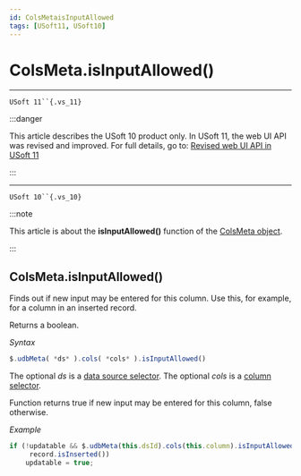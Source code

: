 ```yaml
---
id: ColsMetaisInputAllowed
tags: [USoft11, USoft10]
---
```

# ColsMeta.isInputAllowed()



----

`USoft 11``{.vs_11}`


:::danger

This article describes the USoft 10 product only.
In USoft 11, the web UI API was revised and improved. For full details, go to:
[Revised web UI API in USoft 11](/docs/Web_and_app_UIs/UDB_udb/Revised_web_UI_API_in_USoft_11.md)

:::

----

`USoft 10``{.vs_10}`


:::note

This article is about the **isInputAllowed()** function of the [ColsMeta object](/docs/Web_and_app_UIs/UDB_ColsMeta).

:::

## **ColsMeta.isInputAllowed()**

Finds out if new input may be entered for this column. Use this, for example, for a column in an inserted record.

Returns a boolean.

*Syntax*

```js
$.udbMeta( *ds* ).cols( *cols* ).isInputAllowed()
```

The optional *ds* is a [data source selector](/docs/Web_and_app_UIs/UDB_DataSourceMetaContainer/UDB_DataSourceMetaContainer_object.md). The optional *cols* is a [column selector](/docs/Web_and_app_UIs/UDB_ColsMeta/UDB_ColsMeta_object.md).

Function returns true if new input may be entered for this column, false otherwise.

*Example*

```js
if (!updatable && $.udbMeta(this.dsId).cols(this.column).isInputAllowed() &&
     record.isInserted())
    updatable = true;
```

 